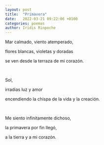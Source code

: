 ```yaml
---
layout: post
title:  "Primavera"
date:   2022-03-21 09:22:06 +0100
categories: poemas
author: Iridis Rinpoche
---
```


Mar calmado, viento atemperado,

flores blancas, violetas y doradas

se ven desde la terraza de mi corazón.

<br>

Sol, 

irradias luz y amor

encendiendo la chispa de la vida y la creación.

<br>

Me siento infinitamente dichoso,

la primavera por fin llegó,

a la tierra y a mi corazón.